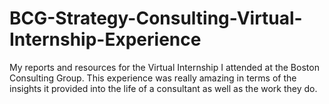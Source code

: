 # BCG-Strategy-Consulting-Virtual-Internship-Experience
My reports and resources for the Virtual Internship I attended at the Boston Consulting Group. 
This experience was really amazing in terms of the insights it provided into the life of a consultant as well as the work they do.
